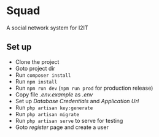 # Squad
A social network system for I2IT
## Set up
- Clone the project
- Goto project dir
- Run `composer install`
- Run `npm install`
- Run `npm run dev` (`npm run prod` for production release)
- Copy file *.env.example* as *.env*
- Set up *Database Credentials* and *Application Url*
- Run `php artisan key:generate`
- Run `php artisan migrate`
- Run `php artisan serve` to serve for testing
- Goto *register* page and create a user
